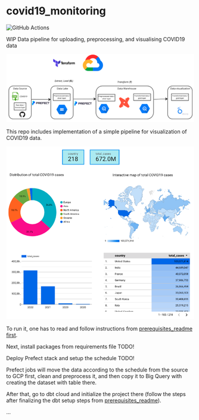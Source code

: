 # covid19_monitoring

![GitHub Actions](https://github.com/MikhailKuklin/covid19_monitoring/actions/workflows/GHA.yml/badge.svg?&branch=main&kill_cache=1)

WIP Data pipeline for uploading, preprocessing, and visualising COVID19 data 

![Project architecture](images/covid19_monitoring_architecture.png)

This repo includes implementation of a simple pipeline for visualization of COVID19 data.


![Dashboard](images/dashboard_example.png)

To run it, one has to read and follow instructions from [prerequisites_readme first](https://github.com/MikhailKuklin/covid19_monitoring/blob/main/prerequisites_readme.md).

Next, install packages from requirements file TODO!

Deploy Prefect stack and setup the schedule TODO!

Prefect jobs will move the data according to the schedule from the source to GCP first, clean and preprocess it, and then copy it to Big Query with creating the dataset with table there.

After that, go to dbt cloud and initialize the project there (follow the steps after finalizing the dbt setup steps from [prerequisites_readme](https://github.com/MikhailKuklin/covid19_monitoring/blob/main/prerequisites_readme.md)).

...


